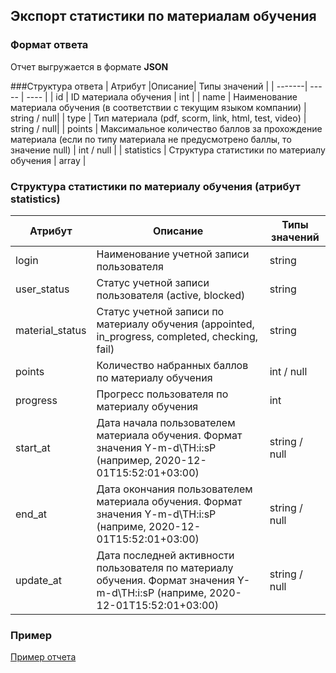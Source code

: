 ## Экспорт статистики по материалам обучения
### Формат ответа
Отчет выгружается в формате **JSON**

###Структура ответа
| Атрибут |Описание| Типы значений |
| -------| ----- | ---- |
| id | ID материала обучения | int |
| name | Наименование материала обучения (в соответствии с текущим языком компании) | string / null|
| type | Тип материала (pdf, scorm, link, html, test, video) | string / null|
| points | Максимальное количество баллов за прохождение материала (если по типу материала не предусмотрено баллы, то значение null) | int / null |
| statistics | Структура статистики по материалу обучения | array |

### Структура статистики по материалу обучения (атрибут statistics)
| Атрибут |Описание| Типы значений |
| -------| ----- | ---- |
| login | Наименование учетной записи пользователя | string |
| user_status | Статус учетной записи пользователя (active, blocked) | string |
| material_status | Статус учетной записи по материалу обучения (appointed, in_progress, completed, checking, fail) | string |
| points | Количество набранных баллов по материалу обучения | int / null |
| progress | Прогресс пользователя по материалу обучения | int |
| start_at | Дата начала пользователем материала обучения. Формат значения Y-m-d\TH:i:sP (например, 2020-12-01T15:52:01+03:00) | string / null |
| end_at | Дата окончания пользователем материала обучения. Формат значения Y-m-d\TH:i:sP (наприме, 2020-12-01T15:52:01+03:00) |  string / null |
| update_at | Дата последней активности пользователя по материалу обучения. Формат значения Y-m-d\TH:i:sP (наприме, 2020-12-01T15:52:01+03:00) |  string / null |

### Пример
[Пример отчета](https://github.com/ekvio-dev/integration-api-response-examples/blob/master/examples/v2/learning-program/materials_statistic.json)